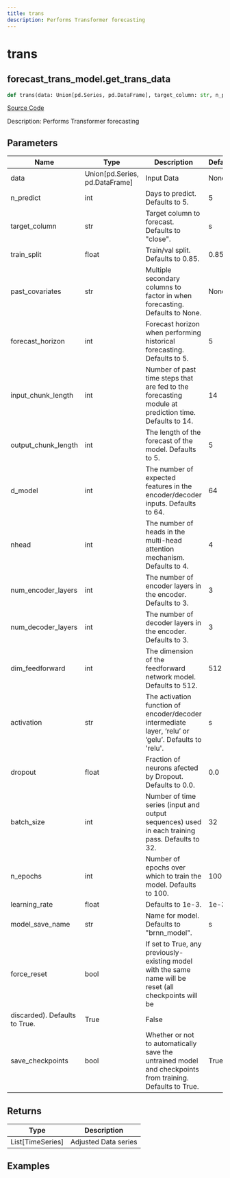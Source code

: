 ```yaml
---
title: trans
description: Performs Transformer forecasting
---
```

# trans

## forecast_trans_model.get_trans_data

```python
def trans(data: Union[pd.Series, pd.DataFrame], target_column: str, n_predict: int, train_split: float, past_covariates: str, forecast_horizon: int, input_chunk_length: int, output_chunk_length: int, d_model: int, nhead: int, num_encoder_layers: int, num_decoder_layers: int, dim_feedforward: int, activation: str, dropout: float, batch_size: int, n_epochs: int, learning_rate: float, model_save_name: str, force_reset: bool, save_checkpoints: bool) -> None:
```
[Source Code](https://github.com/OpenBB-finance/OpenBBTerminal/tree/main/openbb_terminal/forecast/trans_model.py#L19)

Description: Performs Transformer forecasting

## Parameters

| Name | Type | Description | Default | Optional |
| ---- | ---- | ----------- | ------- | -------- |
| data | Union[pd.Series, pd.DataFrame] | Input Data | None | False |
| n_predict | int | Days to predict. Defaults to 5. | 5 | False |
| target_column | str | Target column to forecast. Defaults to "close". | s | False |
| train_split | float | Train/val split. Defaults to 0.85. | 0.85 | False |
| past_covariates | str | Multiple secondary columns to factor in when forecasting. Defaults to None. | None | False |
| forecast_horizon | int | Forecast horizon when performing historical forecasting. Defaults to 5. | 5 | False |
| input_chunk_length | int | Number of past time steps that are fed to the forecasting module at prediction time. Defaults to 14. | 14 | False |
| output_chunk_length | int | The length of the forecast of the model. Defaults to 5. | 5 | False |
| d_model | int | The number of expected features in the encoder/decoder inputs. Defaults to 64. | 64 | False |
| nhead | int | The number of heads in the multi-head attention mechanism. Defaults to 4. | 4 | False |
| num_encoder_layers | int | The number of encoder layers in the encoder. Defaults to 3. | 3 | False |
| num_decoder_layers | int | The number of decoder layers in the encoder. Defaults to 3. | 3 | False |
| dim_feedforward | int | The dimension of the feedforward network model. Defaults to 512. | 512 | False |
| activation | str | The activation function of encoder/decoder intermediate layer, ‘relu’ or ‘gelu’. Defaults to 'relu'. | s | False |
| dropout | float | Fraction of neurons afected by Dropout. Defaults to 0.0. | 0.0 | False |
| batch_size | int | Number of time series (input and output sequences) used in each training pass. Defaults to 32. | 32 | False |
| n_epochs | int | Number of epochs over which to train the model. Defaults to 100. | 100 | False |
| learning_rate | float | Defaults to 1e-3. | 1e-3 | False |
| model_save_name | str | Name for model. Defaults to "brnn_model". | s | False |
| force_reset | bool | If set to True, any previously-existing model with the same name will be reset (all checkpoints will be
discarded). Defaults to True. | True | False |
| save_checkpoints | bool | Whether or not to automatically save the untrained model and checkpoints from training. Defaults to True. | True | False |

## Returns

| Type | Description |
| ---- | ----------- |
| List[TimeSeries] | Adjusted Data series |

## Examples

